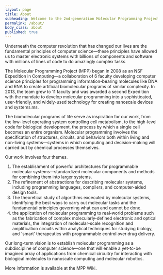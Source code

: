 ```yaml
---
layout: page
title: About
subheading: Welcome to the 2nd-generation Molecular Programming Project.
permalink: /about/
body_class: about
published: true
---
```









Underneath the computer revolution that has changed our lives are the fundamental principles of computer science—these principles have allowed us to master electronic systems with billions of components and software with millions of lines of code to do amazingly complex tasks.

The Molecular Programming Project (MPP) began in 2008 as an NSF Expedition in Computing—a collaboration of 6 faculty developing computer science principles for programming information-bearing molecules like DNA and RNA to create artificial biomolecular programs of similar complexity. In 2013, the team grew to 11 faculty and was awarded a second Expedition with the mandate to develop molecular programming into a sophisticated, user-friendly, and widely-used technology for creating nanoscale devices and systems.ms.

The biomolecular programs of life serve as inspiration for our work, from the low-level operating system controlling cell metabolism, to the high-level code for biological development, the process by which a single cell becomes an entire organism. Molecular programming involves the specification of structures, circuits, and behaviors both within living and non-living systems—systems in which computing and decision-making will carried out by chemical processes themselves.

Our work involves four themes.
<ol>
<li>The establishment of powerful architectures for programmable molecular systems—standardized molecular components and methods for combining them into larger systems.</li>
<li>The refinement of abstractions for describing molecular systems, including programming languages, compilers, and computer-aided design tools.</li>
<li>The theoretical study of algorithms excecuted by molecular systems, identifying the best ways to carry out molecular tasks and the fundamental principles governing what can and cannot be done.</li>
<li>the application of molecular programming to real-world problems such as the fabrication of complex molecularly-defined electronic and optical materials, the integration of molecular-scale recognition and amplification circuits within analytical techniques for studying biology, and `smart' therapeutics with programmable control over drug delivery.</li>
</ol>


Our long-term vision is to establish molecular programming as a subdiscipline of computer science—one that will enable a yet-to-be imagined array of applications from chemical circuitry for interacting with biological molecules to nanoscale computing and molecular robotics.

More information is available at the MPP Wiki.
